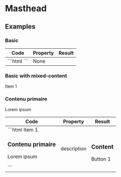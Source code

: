 # Masthead

## Examples

### Basic

<div class="sample-bloc full-width">

  <pf-masthead></pf-masthead>

</div>

<div class = "sample-table full-width">

  <table>
    <thead>
      <tr>
        <th>Code</th>
        <th>Property</th>
        <th>Result</th>
      </tr>
    </thead>
    <tbody>
      <tr>
        <td>
          ```html
            <pf-masthead></pf-masthead>
          ```
        </td>
        <td>None</td>
        <td>
          <pf-masthead></pf-masthead>
        </td>
      </tr>
    </tbody>
  </table>

</div>

### Basic with mixed-content

<div class="sample-bloc full-width">

  <pf-accordeon>
    <pf-accordeon-item>
      <span slot = "label" >Item 1</span>
      <div>
        <h3>Contenu primaire</h3>
        <p>Lorem ipsum</p>
      </div>
    </pf-accordeon-item>
  </pf-accordeon>

</div>

<div class = "sample-table full-width">

  <table>
    <thead>
      <tr>
        <th>Code</th>
        <th>Property</th>
        <th>Result</th>
      </tr>
    </thead>
    <tbody>
      <tr>
        <td>
          ```html
            <pf-accordeon-item>
              <span slot = "label" >Item 1</span>
              <div>
                <h3>Contenu primaire</h3>
                <p>Lorem ipsum</p>
              </div>
            </pf-accordeon-item>
          ```
        </td>
        <td>description</td>
        <td>
          <pf-masthead mixed-content>
            <div name='content'>
              <h3>Content</h3>
              <pf-button primary>Button 1</pf-button>
            </div>
          </pf-masthead>
        </td>
      </tr>
    </tbody>
  </table>

</div>